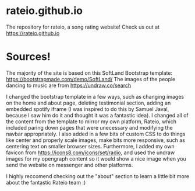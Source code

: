# rateio.github.io
The repository for rateio, a song rating website! Check us out at https://rateio.github.io


# Sources!

The majority of the site is based on this SoftLand Bootstrap template: https://bootstrapmade.com/demo/SoftLand/
The images of the people dancing to music are from https://undraw.co/search

I changed the bootstrap template in a few ways, such as changing images on the home and about page, deleting testimonial section, adding an embedded spotify iframe (I was inspired to do this by Samuel Javal, because I saw him do it and thought it was a fantastic idea). I changed all of the content from the template to mirror my own platform, Rateio, which included paring down pages that were unecessary and modifying the navbar appropriately. I also added in a few bits of custom CSS to do things like center and properly scale images, make bits more responsive, such as centering text on smaller browser sizes. Furthermore, I added my own favicon from https://icons8.com/icons/set/radio, and used the undraw images for my opengraph content so it would show a nice image when you send the website on messenger and other platforms. 

I highly reccomend checking out the "about" section to learn a little bit more about the fantastic Rateio team :)

